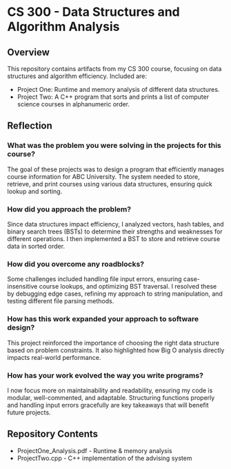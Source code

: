 # CS 300 - Data Structures and Algorithm Analysis

## Overview
This repository contains artifacts from my CS 300 course, focusing on data structures and algorithm efficiency. Included are:
- Project One: Runtime and memory analysis of different data structures.
- Project Two: A C++ program that sorts and prints a list of computer science courses in alphanumeric order.

## Reflection

### What was the problem you were solving in the projects for this course?
The goal of these projects was to design a program that efficiently manages course information for ABC University. The system needed to store, retrieve, and print courses using various data structures, ensuring quick lookup and sorting.

### How did you approach the problem?
Since data structures impact efficiency, I analyzed vectors, hash tables, and binary search trees (BSTs) to determine their strengths and weaknesses for different operations. I then implemented a BST to store and retrieve course data in sorted order.

### How did you overcome any roadblocks?
Some challenges included handling file input errors, ensuring case-insensitive course lookups, and optimizing BST traversal. I resolved these by debugging edge cases, refining my approach to string manipulation, and testing different file parsing methods.

### How has this work expanded your approach to software design?
This project reinforced the importance of choosing the right data structure based on problem constraints. It also highlighted how Big O analysis directly impacts real-world performance.

### How has your work evolved the way you write programs?
I now focus more on maintainability and readability, ensuring my code is modular, well-commented, and adaptable. Structuring functions properly and handling input errors gracefully are key takeaways that will benefit future projects.

## Repository Contents
- ProjectOne_Analysis.pdf - Runtime & memory analysis
- ProjectTwo.cpp - C++ implementation of the advising system
